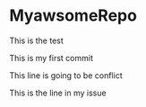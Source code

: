 # MyawsomeRepo
This is the test 

This is my first commit


This line is going to be conflict

This is the line in my issue

